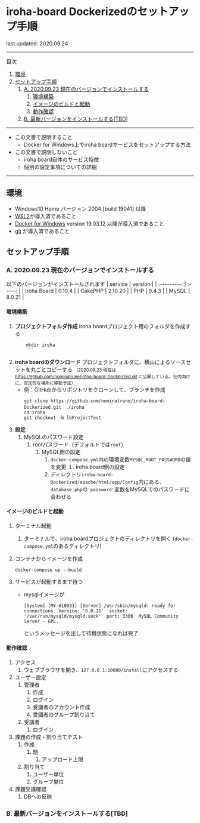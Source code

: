 # iroha-board Dockerizedのセットアップ手順
last updated: 2020.09.24

---
目次
<!-- @import "[TOC]" {cmd="toc" depthFrom=2 depthTo=6 orderedList=true} -->

<!-- code_chunk_output -->

1. [環境](#環境)
2. [セットアップ手順](#セットアップ手順)
    1. [A. 2020.09.23 現在のバージョンでインストールする](#a-20200923-現在のバージョンでインストールする)
        1. [環境構築](#環境構築)
        2. [イメージのビルドと起動](#イメージのビルドと起動)
        3. [動作確認](#動作確認)
    2. [B. 最新バージョンをインストールする[TBD]](#b-最新バージョンをインストールするtbd)

<!-- /code_chunk_output -->


---
- この文書で説明すること
	- Docker for Windows上でiroha boardサービスをセットアップする方法
- この文書で説明しないこと
	- iroha board自体のサービス特徴
	- 個別の設定事項についての詳細
---
## 環境
- Windows10 Home バージョン 2004 [build 19041] 以降
- [WSL2]()が導入済であること
- [Docker for Windows]() version 19.03.12 以降が導入済であること
- [git]() が導入済であること

## セットアップ手順

### A. 2020.09.23 現在のバージョンでインストールする

以下のバージョンがインストールされます
|   service   | version |
| :---------: | :-----: |
| Iroha Board | 0.10.4  |
|   CakePHP   | 2.10.20 |
|     PHP     |  9.4.3  |
|    MySQL    | 8.0.21  |

#### 環境構築
1. **プロジェクトフォルダ作成**
	iroha boardプロジェクト用のフォルダを作成する
	```terminal
		mkdir iroha
		```
1. **iroha boardのダウンロード**
	プロジェクトフォルダに、横山によるソースセットを丸ごとコピーする
	<small>（2020.09.23 現在は https://github.com/nominalrune/iroha-board-Dockerized.git に公開している。社内向けに、安定的な場所に移動予定）</small>
	- 例：GitHubからリポジトリをクローンして、ブランチを作成
		```terminal
		git clone https://github.com/nominalrune/iroha-board-Dockerized.git　./iroha
		cd iroha
		git checkout -b lbProjectTest
		```
1. **設定**
	1. MySQLのパスワード設定
		1. rootパスワード（デフォルトでは`root`）
			1. MySQL側の設定
				1. `docker-compose.yml`内の環境変数`MYSQL_ROOT_PASSWORD`の値を変更
			１. iroha board側の設定
				1. ディレクトリ`iroha-board-Dockerized/apache/html/app/Config`内にある、`database.php`の`'password'`変数をMySQLでのパスワードに合わせる
#### イメージのビルドと起動
1. ターミナル起動
	1. ターミナルで、iroha boardプロジェクトのディレクトリを開く
(`docker-compose.yml`のあるディレクトリ)

1. コンテナからイメージを作成
	```terminal
	docker-compose up --build
	```
1. サービスが起動するまで待つ
	- mysqlイメージが
		```terminal
		[System] [MY-010931] [Server] /usr/sbin/mysqld: ready for connections. Version: '8.0.21'  socket: '/var/run/mysqld/mysqld.sock'  port: 3306  MySQL Community Server - GPL.
		```
		というメッセージを出して待機状態になれば完了
#### 動作確認
1. アクセス
	1. ウェブブラウザを開き、`127.0.0.1:10080/install`にアクセスする
1. ユーザー設定
	1. 管理者
		1. 作成
		1. ログイン
		1. 受講者のアカウント作成
		1. 受講者のグループ割り当て
	1. 受講者
		1. ログイン
1. 課題の作成・割り当てテスト
	1. 作成
		1. 題
			1. アップロード上限
	1. 割り当て
		1. ユーザー単位
		1. グループ単位
1. 課題受講確認
	1. DBへの反映
### B. 最新バージョンをインストールする[TBD]
